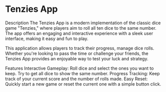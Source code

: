 # Tenzies App
Description
The Tenzies App is a modern implementation of the classic dice game "Tenzies," where players aim to roll all ten dice to the same number. The app offers an engaging and interactive experience with a sleek user interface, making it easy and fun to play.

This application allows players to track their progress, manage dice rolls. Whether you're looking to pass the time or challenge your friends, the Tenzies App provides an enjoyable way to test your luck and strategy.

Features
Interactive Gameplay: Roll dice and select the ones you want to keep. Try to get all dice to show the same number.
Progress Tracking: Keep track of your current score and the number of rolls made.
Easy Reset: Quickly start a new game or reset the current one with a simple button click.
